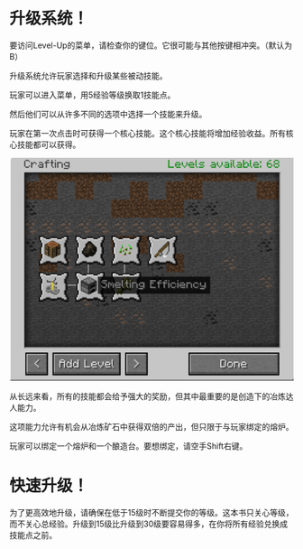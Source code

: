 # 升级系统！

要访问Level-Up的菜单，请检查你的键位。它很可能与其他按键相冲突。（默认为B）

升级系统允许玩家选择和升级某些被动技能。

玩家可以进入菜单，用5经验等级换取1技能点。

然后他们可以从许多不同的选项中选择一个技能来升级。

玩家在第一次点击时可获得一个核心技能。这个核心技能将增加经验收益。所有核心技能都可以获得。

![冶炼达人能力，可在升级技能菜单的创造标签下找到。](goodburn.png)

从长远来看，所有的技能都会给予强大的奖励，但其中最重要的是创造下的冶炼达人能力。

这项能力允许有机会从冶炼矿石中获得双倍的产出，但只限于与玩家绑定的熔炉。

玩家可以绑定一个熔炉和一个酿造台。要想绑定，请空手Shift右键。

# 快速升级！

为了更高效地升级，请确保在低于15级时不断提交你的等级。这本书只关心等级，而不关心总经验。升级到15级比升级到30级要容易得多，在你将所有经验兑换成技能点之前。